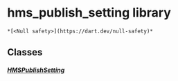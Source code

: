 


# hms_publish_setting library






    *[<Null safety>](https://dart.dev/null-safety)*





## Classes

##### [HMSPublishSetting](../model_hms_publish_setting/HMSPublishSetting-class.md)



 















